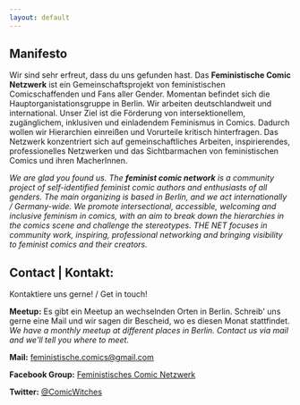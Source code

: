 ```yaml
---
layout: default
---
```





## Manifesto
Wir sind sehr erfreut, dass du uns gefunden hast. Das **Feministische Comic Netzwerk** ist ein Gemeinschaftsprojekt von feministischen Comicschaffenden und Fans aller Gender. Momentan befindet sich die Hauptorganistationsgruppe in Berlin. Wir arbeiten deutschlandweit und international. Unser Ziel ist die Förderung von intersektionellem, zugänglichem, inklusiven und einladendem Feminismus in Comics. Dadurch wollen wir Hierarchien einreißen und Vorurteile kritisch hinterfragen. Das Netzwerk konzentriert sich auf gemeinschaftliches Arbeiten, inspirierendes, professionelles Netzwerken und das Sichtbarmachen von feministischen Comics und ihren MacherInnen.

*We are glad you found us. The **feminist comic network** is a community project of self-identified feminist comic authors and enthusiasts of all genders. The main organizing is based in Berlin, and we act internationally / Germany-wide. We promote intersectional, accessible, welcoming and inclusive feminism in comics, with an aim to break down the hierarchies in the comics scene and challenge the stereotypes. THE NET focuses in community work, inspiring, professional networking and bringing visibility to feminist comics and their creators.*

## Contact | Kontakt:
Kontaktiere uns gerne! / Get in touch!

**Meetup:** Es gibt ein Meetup an wechselnden Orten in Berlin. Schreib' uns gerne eine Mail und wir sagen dir Bescheid, wo es diesen Monat stattfindet.  
*We have a monthly meetup at different places in Berlin. Contact us via mail and we'll tell you where to meet.*

**Mail:** <feministische.comics@gmail.com>

**Facebook Group:** [Feministisches Comic Netzwerk](https://www.facebook.com/groups/1712474105664302)

**Twitter:** [@ComicWitches](https://twitter.com/comicwitches)
